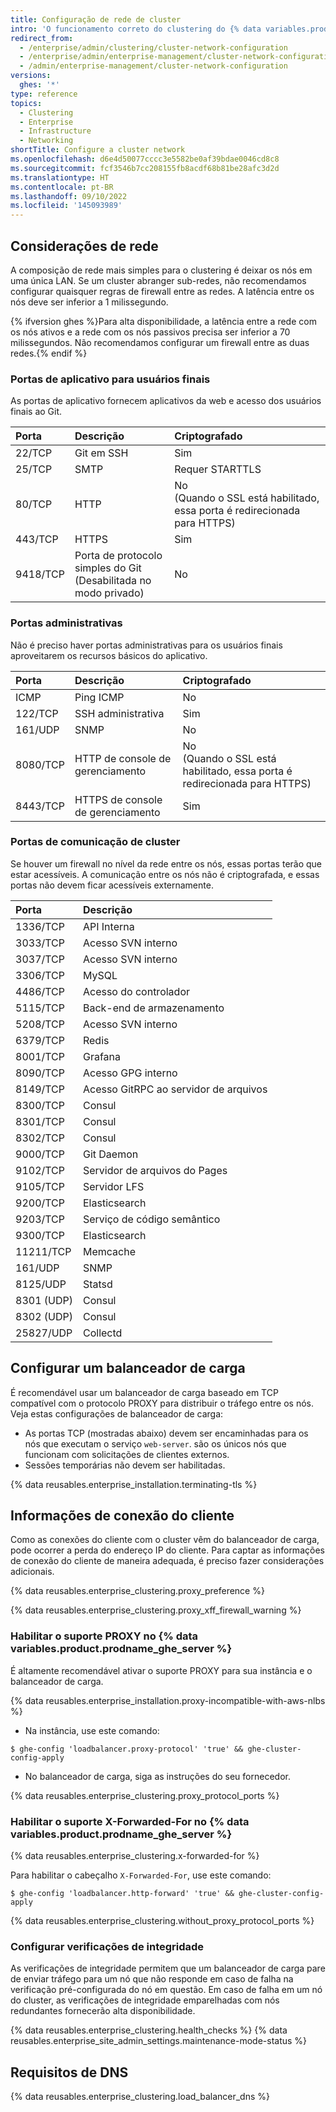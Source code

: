 ```yaml
---
title: Configuração de rede de cluster
intro: 'O funcionamento correto do clustering do {% data variables.product.prodname_ghe_server %} depende da resolução adequada de nome DNS, do balanceamento de carga e da comunicação entre os nós.'
redirect_from:
  - /enterprise/admin/clustering/cluster-network-configuration
  - /enterprise/admin/enterprise-management/cluster-network-configuration
  - /admin/enterprise-management/cluster-network-configuration
versions:
  ghes: '*'
type: reference
topics:
  - Clustering
  - Enterprise
  - Infrastructure
  - Networking
shortTitle: Configure a cluster network
ms.openlocfilehash: d6e4d50077cccc3e5582be0af39bdae0046cd8c8
ms.sourcegitcommit: fcf3546b7cc208155fb8acdf68b81be28afc3d2d
ms.translationtype: HT
ms.contentlocale: pt-BR
ms.lasthandoff: 09/10/2022
ms.locfileid: '145093989'
---
```

## Considerações de rede

A composição de rede mais simples para o clustering é deixar os nós em uma única LAN. Se um cluster abranger sub-redes, não recomendamos configurar quaisquer regras de firewall entre as redes. A latência entre os nós deve ser inferior a 1 milissegundo.

{% ifversion ghes %}Para alta disponibilidade, a latência entre a rede com os nós ativos e a rede com os nós passivos precisa ser inferior a 70 milissegundos. Não recomendamos configurar um firewall entre as duas redes.{% endif %}

### Portas de aplicativo para usuários finais

As portas de aplicativo fornecem aplicativos da web e acesso dos usuários finais ao Git.

| Porta     | Descrição     | Criptografado  |
| :------------- | :------------- | :------------- |
| 22/TCP    | Git em SSH | Sim |
| 25/TCP    | SMTP | Requer STARTTLS |
| 80/TCP    | HTTP | No<br>(Quando o SSL está habilitado, essa porta é redirecionada para HTTPS) |
| 443/TCP   | HTTPS | Sim |
| 9418/TCP  | Porta de protocolo simples do Git<br>(Desabilitada no modo privado) | No |

### Portas administrativas

Não é preciso haver portas administrativas para os usuários finais aproveitarem os recursos básicos do aplicativo.

| Porta     | Descrição     | Criptografado  |
| :------------- | :------------- | :------------- |
| ICMP      | Ping ICMP | No |
| 122/TCP   | SSH administrativa | Sim |
| 161/UDP    | SNMP | No |
| 8080/TCP  | HTTP de console de gerenciamento | No<br>(Quando o SSL está habilitado, essa porta é redirecionada para HTTPS) |
| 8443/TCP  | HTTPS de console de gerenciamento | Sim |

### Portas de comunicação de cluster

Se houver um firewall no nível da rede entre os nós, essas portas terão que estar acessíveis. A comunicação entre os nós não é criptografada, e essas portas não devem ficar acessíveis externamente.

| Porta     | Descrição     |
| :------------- | :------------- |
| 1336/TCP  | API Interna |
| 3033/TCP  | Acesso SVN interno |
| 3037/TCP  | Acesso SVN interno |
| 3306/TCP  | MySQL |
| 4486/TCP  | Acesso do controlador |
| 5115/TCP  | Back-end de armazenamento |
| 5208/TCP  | Acesso SVN interno |
| 6379/TCP  | Redis |
| 8001/TCP  | Grafana |
| 8090/TCP  | Acesso GPG interno |
| 8149/TCP  | Acesso GitRPC ao servidor de arquivos |
| 8300/TCP | Consul |
| 8301/TCP | Consul |
| 8302/TCP | Consul |
| 9000/TCP  | Git Daemon |
| 9102/TCP  | Servidor de arquivos do Pages |
| 9105/TCP  | Servidor LFS |
| 9200/TCP  | Elasticsearch |
| 9203/TCP | Serviço de código semântico |
| 9300/TCP  | Elasticsearch |
| 11211/TCP | Memcache |
| 161/UDP   | SNMP |
| 8125/UDP  | Statsd |
| 8301 (UDP) | Consul |
| 8302 (UDP) | Consul |
| 25827/UDP | Collectd |

## Configurar um balanceador de carga

 É recomendável usar um balanceador de carga baseado em TCP compatível com o protocolo PROXY para distribuir o tráfego entre os nós. Veja estas configurações de balanceador de carga:

 - As portas TCP (mostradas abaixo) devem ser encaminhadas para os nós que executam o serviço `web-server`. são os únicos nós que funcionam com solicitações de clientes externos.
 - Sessões temporárias não devem ser habilitadas.

{% data reusables.enterprise_installation.terminating-tls %}

## Informações de conexão do cliente

Como as conexões do cliente com o cluster vêm do balanceador de carga, pode ocorrer a perda do endereço IP do cliente. Para captar as informações de conexão do cliente de maneira adequada, é preciso fazer considerações adicionais.

{% data reusables.enterprise_clustering.proxy_preference %}

{% data reusables.enterprise_clustering.proxy_xff_firewall_warning %}

### Habilitar o suporte PROXY no {% data variables.product.prodname_ghe_server %}

É altamente recomendável ativar o suporte PROXY para sua instância e o balanceador de carga.

{% data reusables.enterprise_installation.proxy-incompatible-with-aws-nlbs %}

 - Na instância, use este comando:
  ```shell
  $ ghe-config 'loadbalancer.proxy-protocol' 'true' && ghe-cluster-config-apply
  ```
  - No balanceador de carga, siga as instruções do seu fornecedor.

  {% data reusables.enterprise_clustering.proxy_protocol_ports %}

### Habilitar o suporte X-Forwarded-For no {% data variables.product.prodname_ghe_server %}

{% data reusables.enterprise_clustering.x-forwarded-for %}

Para habilitar o cabeçalho `X-Forwarded-For`, use este comando:

```shell
$ ghe-config 'loadbalancer.http-forward' 'true' && ghe-cluster-config-apply
```

{% data reusables.enterprise_clustering.without_proxy_protocol_ports %}

### Configurar verificações de integridade
As verificações de integridade permitem que um balanceador de carga pare de enviar tráfego para um nó que não responde em caso de falha na verificação pré-configurada do nó em questão. Em caso de falha em um nó do cluster, as verificações de integridade emparelhadas com nós redundantes fornecerão alta disponibilidade.

{% data reusables.enterprise_clustering.health_checks %} {% data reusables.enterprise_site_admin_settings.maintenance-mode-status %}

## Requisitos de DNS

{% data reusables.enterprise_clustering.load_balancer_dns %}
